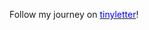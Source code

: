Follow my journey on [<span style="color: blue">tinyletter</span>](https://tinyletter.com/robinkim)!
